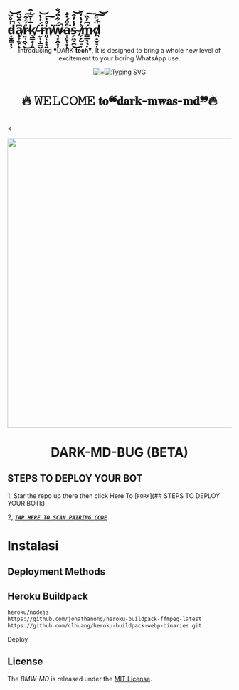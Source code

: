 # d̵̟̮̳̣͕̾̊̌̚͝a̸̧̞̫̙͆͛̑̆̈́ͅr̴͍͉̭̘͗͋͊̕͜͠k̸̖͇̝̹͍̅̾̆͑̑-̶͍̜͎͇̬̈́͑̔͘͝m̸͈̜̝͙͍̍̊̇͘͠ẅ̷͉͓̭͙̦́͋̈́̐̚å̴͎̥̜͙̹̈́̇̐͘s̵̗͖̠̯̒̍̒̂͜͝-̸̗̗̺̠̞͗̽̔̒̆ḿ̷͇̲͉̖̣͆̓̏͠d̸̪̝̬̠̦̈́̎̚͠͝
  <body>
    <p align="center"> Introducing ❝DARK 𝐭𝐞𝐜𝐡❞, It is designed to bring a whole new level of excitement to your boring WhatsApp use. </p>
    <p align="center">
  <a href="">
    <img alt="="150"
      <a href="https://git.io/typing-svg"><img src="https://readme-typing-svg.demolab.com?font=Black+Ops+One&size=50&pause=1000&color=1BAFBAFF&center=true&width=910&height=100&lines=❝DARK-MD❞-BUG;WHATSAPP BUG+BOT;CREATED+BY+mwas" alt="Typing SVG" /></a>
  </p>
<h1 align="center">🔥 𝚆𝙴𝙻𝙲𝙾𝙼𝙴 𝐭𝐨❝𝐝𝐚𝐫𝐤-𝐦𝐰𝐚𝐬-𝐦𝐝❞🔥</h1>
<br>
<div align="center">
<img src="">
</div>
<<p align="center">
<img src="https://telegra.ph/file/cae1006f98fe34d344bd2.jpg" width="600" height="650"/>
</p>
<p align="center">
</p>
</p>
<h1 align="center"> DARK-MD-BUG (BETA)</h1/>
  
## STEPS TO DEPLOY YOUR BOT
  
1, Star the repo up there then click Here To  [`FORK`](## STEPS TO DEPLOY YOUR BOTk)

2,   ***[`TAP HERE TO SCAN PAIRING CODE`](https://pairing-3w13.yg.onrender.com/pair)***
# Instalasi

## Deployment Methods
## Heroku Buildpack
```bash
heroku/nodejs
https://github.com/jonathanong/heroku-buildpack-ffmpeg-latest
https://github.com/clhuang/heroku-buildpack-webp-binaries.git
```
Deploy
## License

The *BMW-MD* is released under the [MIT License](https://opensource.org/licenses/MIT).
